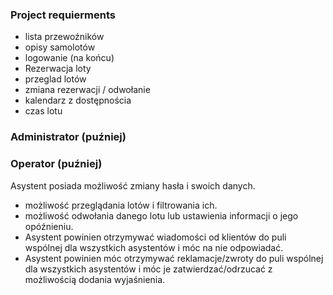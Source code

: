 ### Project requierments
- lista przewoźników
- opisy samolotów
- logowanie (na końcu)
- Rezerwacja loty
- przeglad lotów
- zmiana rezerwacji / odwołanie
- kalendarz z dostępnościa
- czas lotu

### Administrator (puźniej)

### Operator (puźniej)


Asystent posiada możliwość zmiany hasła i swoich danych.


- możliwość przeglądania lotów i filtrowania ich.
- możliwość odwołania danego lotu lub ustawienia
informacji o jego opóźnieniu.
- Asystent powinien otrzymywać wiadomości od klientów do puli wspólnej dla wszystkich
asystentów i móc na nie odpowiadać.
- Asystent powinien móc otrzymywać reklamacje/zwroty do puli wspólnej dla wszystkich
asystentów i móc je zatwierdzać/odrzucać z możliwością dodania wyjaśnienia.

